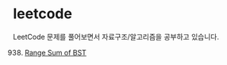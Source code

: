 # leetcode
LeetCode 문제를 풀어보면서 자료구조/알고리즘을 공부하고 있습니다.

0938. [Range Sum of BST](https://deep-learning-study.tistory.com/396)
